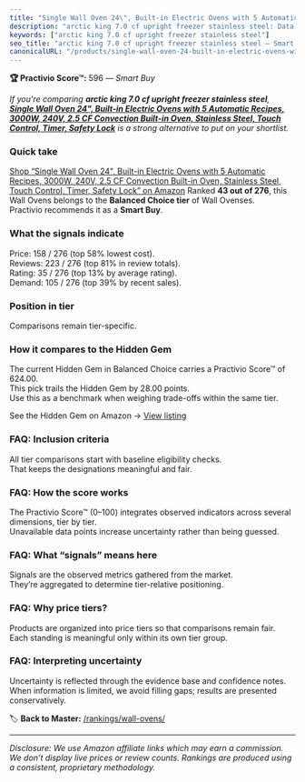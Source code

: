 ```yaml
---
title: "Single Wall Oven 24\", Built-in Electric Ovens with 5 Automatic Recipes, 3000W, 240V, 2.5 CF Convection Built-in Oven, Stainless Steel, Touch Control, Timer, Safety Lock"
description: "arctic king 7.0 cf upright freezer stainless steel: Data-driven within Balanced Choice ranking using the Practivio Score™. Positioned by quality, value, demand…"
keywords: ["arctic king 7.0 cf upright freezer stainless steel"]
seo_title: "arctic king 7.0 cf upright freezer stainless steel — Smart Buy Balanced Choice (2025)"
canonicalURL: "/products/single-wall-oven-24-built-in-electric-ovens-with-5-automatic-recipes-3000w-240v-25-cf-convection-built-in-oven-stainless-steel-touch-control-timer-safety-lock-B0CX8QBXFF/"
---
```


**🏆 Practivio Score™:** 596 — _Smart Buy_


*If you're comparing **arctic king 7.0 cf upright freezer stainless steel**, **[Single Wall Oven 24", Built-in Electric Ovens with 5 Automatic Recipes, 3000W, 240V, 2.5 CF Convection Built-in Oven, Stainless Steel, Touch Control, Timer, Safety Lock](https://www.amazon.com/dp/B0CX8QBXFF?tag=practivio-20)** is a strong alternative to put on your shortlist.*
### Quick take
[Shop “Single Wall Oven 24", Built-in Electric Ovens with 5 Automatic Recipes, 3000W, 240V, 2.5 CF Convection Built-in Oven, Stainless Steel, Touch Control, Timer, Safety Lock” on Amazon](https://www.amazon.com/dp/B0CX8QBXFF?tag=practivio-20)
Ranked **43 out of 276**, this Wall Ovens belongs to the **Balanced Choice tier** of Wall Ovenses.  
Practivio recommends it as a **Smart Buy**.

### What the signals indicate
Price: 158 / 276 (top 58% lowest cost).  
Reviews: 223 / 276 (top 81% in review totals).  
Rating: 35 / 276 (top 13% by average rating).  
Demand: 105 / 276 (top 39% by recent sales).

### Position in tier
Comparisons remain tier-specific.

### How it compares to the Hidden Gem
The current Hidden Gem in Balanced Choice carries a Practivio Score™ of 624.00.  
This pick trails the Hidden Gem by 28.00 points.  
Use this as a benchmark when weighing trade-offs within the same tier.  

See the Hidden Gem on Amazon → [View listing](https://www.amazon.com/dp/B0DGJZT9QN?tag=practivio-20)

### FAQ: Inclusion criteria
All tier comparisons start with baseline eligibility checks.  
That keeps the designations meaningful and fair.

### FAQ: How the score works
The Practivio Score™ (0–100) integrates observed indicators across several dimensions, tier by tier.  
Unavailable data points increase uncertainty rather than being guessed.

### FAQ: What “signals” means here
Signals are the observed metrics gathered from the market.  
They’re aggregated to determine tier-relative positioning.

### FAQ: Why price tiers?
Products are organized into price tiers so that comparisons remain fair.  
Each standing is meaningful only within its own tier group.

### FAQ: Interpreting uncertainty
Uncertainty is reflected through the evidence base and confidence notes.  
When information is limited, we avoid filling gaps; results are presented conservatively.


🏷️ **Back to Master:** [/rankings/wall-ovens/](/rankings/wall-ovens/)

---
_Disclosure: We use Amazon affiliate links which may earn a commission. We don’t display live prices or review counts. Rankings are produced using a consistent, proprietary methodology._
